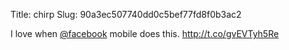 Title: chirp
Slug: 90a3ec507740dd0c5bef77fd8f0b3ac2

I love when <a href="http://twitter.com/facebook">@facebook</a> mobile does this. <a href="http://t.co/gvEVTyh5Re">http://t.co/gvEVTyh5Re</a>
